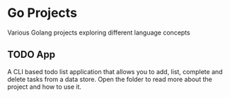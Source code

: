 # Go Projects

Various Golang projects exploring different language concepts

## TODO App

A CLI based todo list application that allows you to add, list, complete and delete tasks from a data store.
Open the folder to read more about the project and how to use it.
